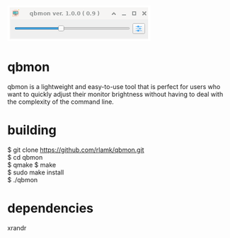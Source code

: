 ![My Image](imgs/screenshot.png )

# qbmon
qbmon is a lightweight and easy-to-use tool that is perfect for users who want to quickly adjust their monitor brightness without having to deal with the complexity of the command line.

# building 
$ git clone https://github.com/rlamk/qbmon.git  
$ cd qbmon  
$ qmake 
$ make  
$ sudo make install  
$ ./qbmon  

# dependencies
xrandr
